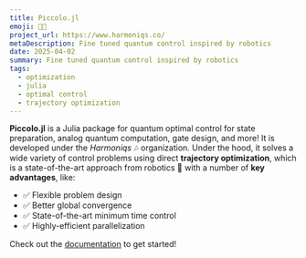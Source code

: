 ```yaml
---
title: Piccolo.jl
emoji: 🪈🎶
project_url: https://www.harmoniqs.co/
metaDescription: Fine tuned quantum control inspired by robotics
date: 2025-04-02
summary: Fine tuned quantum control inspired by robotics
tags:
  - optimization
  - julia
  - optimal control
  - trajectory optimization
---
```


**Piccolo.jl** is a Julia package for quantum optimal control for state preparation, analog quantum computation, gate design, and more! It is developed under the _Harmoniqs_ 🎶 organization. Under the hood, it solves a wide variety of control problems using direct **trajectory optimization**, which is a state-of-the-art approach from robotics 🤖 with a number of **key advantages**, like:

- ✅ Flexible problem design
- ✅ Better global convergence
- ✅ State-of-the-art minimum time control
- ✅ Highly-efficient parallelization

Check out the [documentation](https://docs.harmoniqs.co/Piccolo/dev/) to get started!